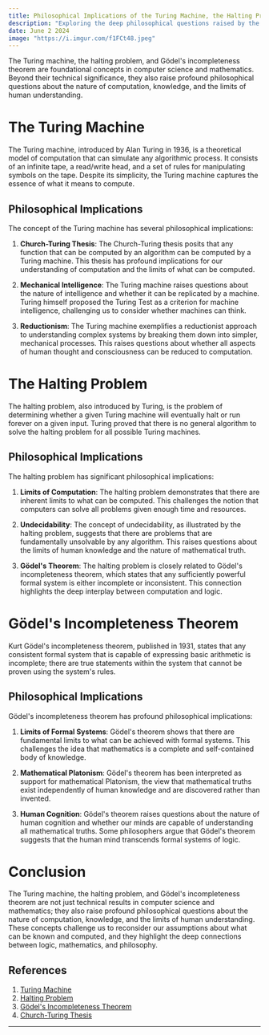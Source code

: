 ```yaml
---
title: Philosophical Implications of the Turing Machine, the Halting Problem, and Gödel's Theorem
description: "Exploring the deep philosophical questions raised by the Turing machine, the halting problem, and Gödel's incompleteness theorem."
date: June 2 2024
image: "https://i.imgur.com/f1FCt48.jpeg"
---
```


The Turing machine, the halting problem, and Gödel's incompleteness theorem are foundational concepts in computer science and mathematics. Beyond their technical significance, they also raise profound philosophical questions about the nature of computation, knowledge, and the limits of human understanding.

# The Turing Machine

The Turing machine, introduced by Alan Turing in 1936, is a theoretical model of computation that can simulate any algorithmic process. It consists of an infinite tape, a read/write head, and a set of rules for manipulating symbols on the tape. Despite its simplicity, the Turing machine captures the essence of what it means to compute.

## Philosophical Implications

The concept of the Turing machine has several philosophical implications:

1. **Church-Turing Thesis**: The Church-Turing thesis posits that any function that can be computed by an algorithm can be computed by a Turing machine. This thesis has profound implications for our understanding of computation and the limits of what can be computed.

2. **Mechanical Intelligence**: The Turing machine raises questions about the nature of intelligence and whether it can be replicated by a machine. Turing himself proposed the Turing Test as a criterion for machine intelligence, challenging us to consider whether machines can think.

3. **Reductionism**: The Turing machine exemplifies a reductionist approach to understanding complex systems by breaking them down into simpler, mechanical processes. This raises questions about whether all aspects of human thought and consciousness can be reduced to computation.

# The Halting Problem

The halting problem, also introduced by Turing, is the problem of determining whether a given Turing machine will eventually halt or run forever on a given input. Turing proved that there is no general algorithm to solve the halting problem for all possible Turing machines.

## Philosophical Implications

The halting problem has significant philosophical implications:

1. **Limits of Computation**: The halting problem demonstrates that there are inherent limits to what can be computed. This challenges the notion that computers can solve all problems given enough time and resources.

2. **Undecidability**: The concept of undecidability, as illustrated by the halting problem, suggests that there are problems that are fundamentally unsolvable by any algorithm. This raises questions about the limits of human knowledge and the nature of mathematical truth.

3. **Gödel's Theorem**: The halting problem is closely related to Gödel's incompleteness theorem, which states that any sufficiently powerful formal system is either incomplete or inconsistent. This connection highlights the deep interplay between computation and logic.

# Gödel's Incompleteness Theorem

Kurt Gödel's incompleteness theorem, published in 1931, states that any consistent formal system that is capable of expressing basic arithmetic is incomplete; there are true statements within the system that cannot be proven using the system's rules.

## Philosophical Implications

Gödel's incompleteness theorem has profound philosophical implications:

1. **Limits of Formal Systems**: Gödel's theorem shows that there are fundamental limits to what can be achieved with formal systems. This challenges the idea that mathematics is a complete and self-contained body of knowledge.

2. **Mathematical Platonism**: Gödel's theorem has been interpreted as support for mathematical Platonism, the view that mathematical truths exist independently of human knowledge and are discovered rather than invented.

3. **Human Cognition**: Gödel's theorem raises questions about the nature of human cognition and whether our minds are capable of understanding all mathematical truths. Some philosophers argue that Gödel's theorem suggests that the human mind transcends formal systems of logic.

# Conclusion

The Turing machine, the halting problem, and Gödel's incompleteness theorem are not just technical results in computer science and mathematics; they also raise profound philosophical questions about the nature of computation, knowledge, and the limits of human understanding. These concepts challenge us to reconsider our assumptions about what can be known and computed, and they highlight the deep connections between logic, mathematics, and philosophy.

## References

1. [Turing Machine](https://example.com/turing-machine)
2. [Halting Problem](https://example.com/halting-problem)
3. [Gödel's Incompleteness Theorem](https://example.com/godel-theorem)
4. [Church-Turing Thesis](https://example.com/church-turing-thesis)

---
